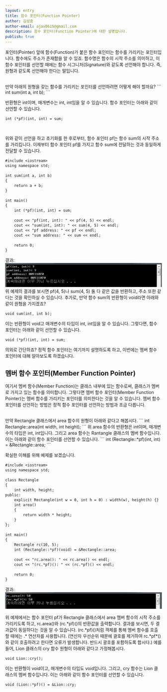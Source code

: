 ```yaml
---
layout: entry
title: 함수 포인터(Function Pointer)
author: 김성중
author-email: ajax0615@gmail.com
description: 함수 포인터(Function Pointer)에 대한 설명입니다.
publish: true
---
```


포인터(Pointer) 앞에 함수(Function)가 붙은 함수 포인터는 함수를 가리키는 포인터입니다. 함수에도 주소가 존재함을 알 수 있죠. 함수명은 함수의 시작 주소를 의미하고, 이 함수 포인터를 선언할 때에는 함수 시그니처(Signature)와 같도록 선언해야 합니다. 즉, 원형과 같도록 선언해야 한다는 말입니다.

<br>
만약 아래의 원형을 갖는 함수를 가리키는 포인터를 선언하려면 어떻게 해야 할까요?
```
int sum(int a, int b);
```

반환형은 int이며, 매개변수는 int, int임을 알 수 있습니다. 함수 포인터는 아래와 같이 선언할 수 있습니다.
```
int (*pf)(int, int) = sum;
```
<br>

위와 같이 선언을 하고 초기화를 한 후로부터, 함수 포인터 pf는 함수 sum의 시작 주소를 가리킵니다. 이제부터 함수 포인터 pf를 가지고 함수 sum에 전달하는 것과 동일하게 전달할 수 있습니다.
```
#include <iostream>
using namespace std;

int sum(int a, int b)
{
    return a + b;
}

int main()
{
    int (*pf)(int, int) = sum;

    cout << "pf(int, int): " << pf(4, 5) << endl;
    cout << "sum(int, int): " << sum(4, 5) << endl;
    cout << "pf address: " << pf << endl;
    cout << "sum address: " << sum << endl;

    return 0;
}
```

결과:
![result](/images/2016/05/20/result.PNG "result")
<br>
위 예제의 결과를 보시면 pf(4, 5)나 sum(4, 5) 둘 다 같은 값을 반환하고, 주소 또한 같다는 것을 확인하실 수 있습니다. 추가로, 만약 함수 sum의 반환형이 void라면 아래와 같이 원형을 가지겠죠?
```
void sum(int, int b);
```

이는 반환형이 void고 매개변수의 타입이 int, int임을 알 수 있습니다. 그렇다면, 함수 포인터는 아래와 같이 선언할 수 있습니다.
```
void (*pf)(int, int) = sum;
```

의외로 간단하죠? 정적 함수 포인터는 여기까지 설명하도록 하고, 이번에는 멤버 함수 포인터에 대해 알아보도록 하겠습니다.


## 멤버 함수 포인터(Member Function Pointer)

여기서 멤버 함수(Member Function)는 클래스 내부에 있는 함수로써, 클래스가 멤버로 가지고 있는 함수를 의미합니다. 그렇다면 멤버 함수 포인터(Member Function Pointer)는 멤버 함수를 가리키는 포인터를 의미한다는 것을 알 수 있습니다. 멤버 함수 포인터를 선언하는 방법은 정적 함수 포인터를 선언하는 방법과 조금 다릅니다.

<br>
만약 Rectangle 클래스에서 area 함수의 원형이 아래와 같다고 해봅시다.
```
int Rectangle::area(int width, int height);
```
위 area 함수의 반환형은 int이며, 매개변수의 타입은 int, int입니다. 그리고 area 함수는 Rantangle 클래스의 멤버 함수입니다. 이는 아래와 같이 함수 포인터를 선언할 수 있습니다.
```
int (Rectangle::*pf)(int, int) = &Rectangle::area;
```
<br>

확실한 이해를 위해 예제를 보겠습니다.
```
#include <iostream>
using namespace std;

class Rectangle
{
    int width, height;
public:
    explicit Rectangle(int w = 0, int h = 0) : width(w), height(h) {}
    int area()
    {
        return width * height;
    }
};

int main()
{
    Rectangle rc(10, 5);
    int (Rectangle::*pf)(void) = &Rectangle::area;

    cout << "rc.area(): " << rc.area() << endl;
    cout << "(rc.*pf)(): " << (rc.*pf)() << endl;

    return 0;
}
```

결과:
![result2](/images/2016/05/20/result2.PNG "result2")
<br>

위 예제에서는 함수 포인터 pf가 Rectangle 클래스에서 area 멤버 함수의 시작 주소를 가리키도록 하고, rc.area()와 (rc.\*pf)()의 반환값을 출력합니다. 결과를 보시면, 두 결과값이 동일하다는 것을 알 수 있습니다. (rc.\*pf)()처럼 객체를 통해 멤버 함수를 호출할 때에는 .\* 연산자를 사용합니다. (연산자 우선순위 때문에 괄호를 제거하여 rc.\*pf*()와 같이 호출하려고 한다면 오류가 발생합니다. 반드시 괄호를 포함하도록 합시다.) 예를 들어, Lion 클래스의 cry 함수 원형이 아래와 같다고 가정해봅시다.
```
void Lion::cry();
```
이는 반환형이 void이고, 매개변수의 타입도 void입니다. 그리고, cry 함수는 Lion 클래스의 멤버 함수입니다. 이는 아래와 같이 함수 포인터를 선언할 수 있습니다.
```
void (Lion::*pf)() = &Lion::cry;
```
